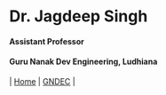 # Dr. Jagdeep Singh
#### Assistant Professor
#### Guru Nanak Dev Engineering, Ludhiana

| [Home](Home.md) | [GNDEC](https://www.gndec.ac.in/) |

